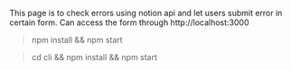 This page is to check errors using notion api and let users submit error in certain form. Can access the form through http://localhost:3000


> npm install && npm start

> cd cli && npm install && npm start

